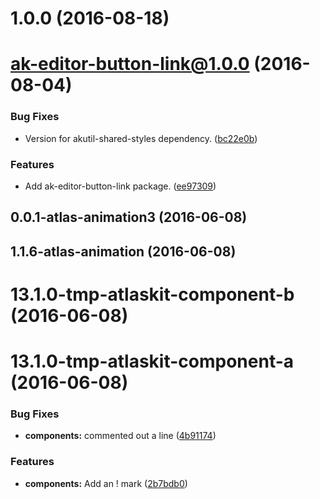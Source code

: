 <a name="1.0.0"></a>
# 1.0.0 (2016-08-18)



<a name="ak-editor-button-link@1.0.0"></a>
# ak-editor-button-link@1.0.0 (2016-08-04)


### Bug Fixes

* Version for akutil-shared-styles dependency. ([bc22e0b](https://bitbucket.org/atlassian/atlaskit/commits/bc22e0b))


### Features

* Add ak-editor-button-link package. ([ee97309](https://bitbucket.org/atlassian/atlaskit/commits/ee97309))



<a name="0.0.1-atlas-animation3"></a>
## 0.0.1-atlas-animation3 (2016-06-08)



<a name="1.1.6-atlas-animation"></a>
## 1.1.6-atlas-animation (2016-06-08)



<a name="13.1.0-tmp-atlaskit-component-b"></a>
# 13.1.0-tmp-atlaskit-component-b (2016-06-08)



<a name="13.1.0-tmp-atlaskit-component-a"></a>
# 13.1.0-tmp-atlaskit-component-a (2016-06-08)


### Bug Fixes

* **components:** commented out a line ([4b91174](https://bitbucket.org/atlassian/atlaskit/commits/4b91174))


### Features

* **components:** Add an ! mark ([2b7bdb0](https://bitbucket.org/atlassian/atlaskit/commits/2b7bdb0))



